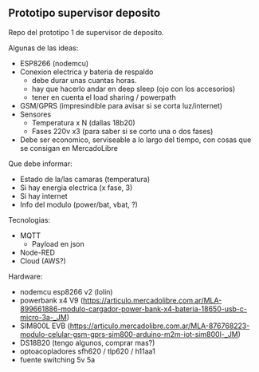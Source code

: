 ## Prototipo supervisor deposito

Repo del prototipo 1 de supervisor de deposito.

Algunas de las ideas:
- ESP8266 (nodemcu)
- Conexion electrica y bateria de respaldo
  - debe durar unas cuantas horas.
  - hay que hacerlo andar en deep sleep (ojo con los accesorios)
  - tener en cuenta el load sharing / powerpath
- GSM/GPRS (impresindible para avisar si se corta luz/internet)
- Sensores
  - Temperatura x N (dallas 18b20)
  - Fases 220v x3 (para saber si se corto una o dos fases)
- Debe ser economico, serviseable a lo largo del tiempo, con cosas que se consigan en MercadoLibre


Que debe informar:
- Estado de la/las camaras (temperatura)
- Si hay energia electrica (x fase, 3)
- Si hay internet
- Info del modulo (power/bat, vbat, ?)


Tecnologias:
- MQTT
  - Payload en json
- Node-RED
- Cloud (AWS?)


Hardware:
- nodemcu esp8266 v2 (lolin)
- powerbank x4 V9 (https://articulo.mercadolibre.com.ar/MLA-899661886-modulo-cargador-power-bank-x4-bateria-18650-usb-c-micro-3a-_JM)
- SIM800L EVB (https://articulo.mercadolibre.com.ar/MLA-876768223-modulo-celular-gsm-gprs-sim800-arduino-m2m-iot-sim800l-_JM)
- DS18B20 (tengo algunos, comprar mas?)
- optoacopladores sfh620 / tlp620 / h11aa1
- fuente switching 5v 5a
